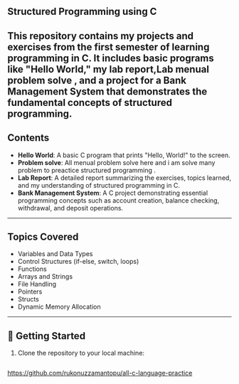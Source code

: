 ## Structured Programming using C

This repository contains my projects and exercises from the first semester of learning programming in C. It includes basic programs like "Hello World," my lab report,Lab menual problem solve , and a project for a **Bank Management System** that demonstrates the fundamental concepts of structured programming.
---
## Contents

- **Hello World**: A basic C program that prints "Hello, World!" to the screen.
- **Problem solve**: All menual problem solve here and i am solve many problem to preactice structured programming  .
- **Lab Report**: A detailed report summarizing the exercises, topics learned, and my understanding of structured programming in C.
- **Bank Management System**: A C project demonstrating essential programming concepts such as account creation, balance checking, withdrawal, and deposit operations.
---
## Topics Covered

- Variables and Data Types
- Control Structures (if-else, switch, loops)
- Functions
- Arrays and Strings
- File Handling
- Pointers
- Structs
- Dynamic Memory Allocation
---
## 📌 Getting Started

1. Clone the repository to your local machine:
   ```bash
https://github.com/rukonuzzamantopu/all-c-language-practice
